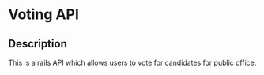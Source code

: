 # Voting API

## Description
This is a rails API which allows users to vote for candidates for public office.

